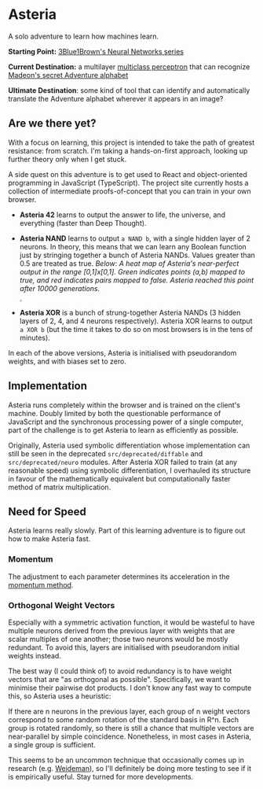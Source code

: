 # Asteria

A solo adventure to learn how machines learn.

**Starting Point:** [3Blue1Brown's Neural Networks series](https://www.youtube.com/playlist?list=PLZHQObOWTQDNU6R1_67000Dx_ZCJB-3pi)

**Current Destination:** a multilayer [multiclass perceptron](https://en.wikipedia.org/wiki/Perceptron#Multiclass_perceptron) that can recognize [Madeon's secret Adventure alphabet](https://madeon.fandom.com/wiki/Adventure_alphabet)

**Ultimate Destination**: some kind of tool that can identify and automatically translate the Adventure alphabet wherever it appears in an image?

## Are we there yet?

With a focus on learning, this project is intended to take the path of greatest resistance: from scratch. I'm taking a hands-on-first approach, looking up further theory only when I get stuck.

A side quest on this adventure is to get used to React and object-oriented programming in JavaScript (TypeScript). The project site currently hosts a collection of intermediate proofs-of-concept that you can train in your own browser.

* **Asteria 42** learns to output the answer to life, the universe, and everything (faster than Deep Thought).

* **Asteria NAND** learns to output `a NAND b`, with a single hidden layer of 2 neurons. In theory, this means that we can learn any Boolean function just by stringing together a bunch of Asteria NANDs. Values greater than 0.5 are treated as true. *Below: A heat map of Asteria's near-perfect output in the range [0,1]x[0,1]. Green indicates points (a,b) mapped to true, and red indicates pairs mapped to false. Asteria reached this point after 10000 generations.*

  <img src="C:\Users\Justin\Computer Science\asteria\AsteriaNAND-solution.png" style="zoom:25%;" />

* **Asteria XOR** is a bunch of strung-together Asteria NANDs (3 hidden layers of 2, 4, and 4 neurons respectively). Asteria XOR learns to output `a XOR b` (but the time it takes to do so on most browsers is in the tens of minutes).

In each of the above versions, Asteria is initialised with pseudorandom weights, and with biases set to zero.

## Implementation

Asteria runs completely within the browser and is trained on the client's machine. Doubly limited by both the questionable performance of JavaScript and the synchronous processing power of a single computer, part of the challenge is to get Asteria to learn as efficiently as possible.

Originally, Asteria used symbolic differentiation whose implementation can still be seen in the deprecated `src/deprecated/diffable` and `src/deprecated/neuro`  modules. After Asteria XOR failed to train (at any reasonable speed) using symbolic differentiation, I overhauled its structure in favour of the mathematically equivalent but computationally faster method of matrix multiplication.

## Need for Speed

Asteria learns really slowly. Part of this learning adventure is to figure out how to make Asteria fast.

### Momentum

The adjustment to each parameter determines its acceleration in the [momentum method](https://en.wikipedia.org/wiki/Stochastic_gradient_descent#Momentum).

### Orthogonal Weight Vectors

Especially with a symmetric activation function, it would be wasteful to have multiple neurons derived from the previous layer with weights that are scalar multiples of one another; those two neurons would be mostly redundant. To avoid this, layers are initialised with pseudorandom initial weights instead.

The best way (I could think of) to avoid redundancy is to have weight vectors that are "as orthogonal as possible". Specifically, we want to minimise their pairwise dot products. I don't know any fast way to compute this, so Asteria uses a heuristic:

If there are n neurons in the previous layer, each group of n weight vectors correspond to some random rotation of the standard basis in R^n. Each group is rotated randomly, so there is still a chance that multiple vectors are near-parallel by simple coincidence. Nonetheless, in most cases in Asteria, a single group is sufficient.

This seems to be an uncommon technique that occasionally comes up in research (e.g. [Weideman](https://hjweide.github.io/orthogonal-initialization-in-convolutional-layers)), so I'll definitely be doing more testing to see if it is empirically useful. Stay turned for more developments.
